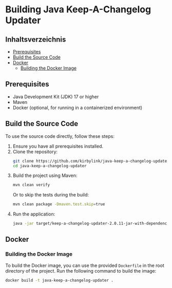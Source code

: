 # Building Java Keep-A-Changelog Updater

## Inhaltsverzeichnis

- [Prerequisites](#prerequisites)
- [Build the Source Code](#build-the-source-code)
- [Docker](#docker)
  - [Building the Docker Image](#building-the-docker-image)

## Prerequisites
- Java Development Kit (JDK) 17 or higher
- Maven
- Docker (optional, for running in a containerized environment)

## Build the Source Code
To use the source code directly, follow these steps:
1. Ensure you have all prerequisites installed.
2. Clone the repository:
   ```sh
   git clone https://github.com/kirbylink/java-keep-a-changelog-updater.git
   cd java-keep-a-changelog-updater
   ```
3. Build the project using Maven:
   ```sh
   mvn clean verify
   ```
   Or to skip the tests during the build:
   ```sh
   mvn clean package -Dmaven.test.skip=true
   ```
4. Run the application:
   ```sh
   java -jar target/keep-a-changelog-updater-2.0.11-jar-with-dependencies.jar
   ```

## Docker

### Building the Docker Image
To build the Docker image, you can use the provided `Dockerfile` in the root directory of the project. Run the following command to build the image:

```sh
docker build -t java-keep-a-changelog-updater .
```